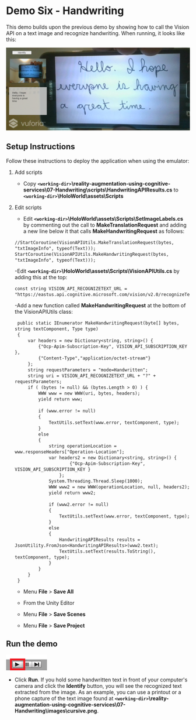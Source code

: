 # Demo Six - Handwriting

This demo builds upon the previous demo by showing how to call the Vision API on a text image and recognize handwriting. When running, it looks like this:

![demo-six](setup/demo6-running-resized-66.png)

## Setup Instructions

Follow these instructions to deploy the application when using the emulator:

1. Add scripts
   - Copy **`<working-dir>`\reality-augmentation-using-cognitive-services\07-Handwriting\scripts\HandwritingAPIResults.cs** to **`<working-dir>`\HoloWorld\assets\Scripts**

1. Edit scripts
   - Edit **`<working-dir>`\HoloWorld\assets\Scripts\SetImageLabels.cs** by commenting out the call to **MakeTranslationRequest** and adding a new line below it that calls **MakeHandwritingRequest** as follows:
   ```
   //StartCoroutine(VisionAPIUtils.MakeTranslationRequest(bytes, "txtImageInfo", typeof(Text)));
   StartCoroutine(VisionAPIUtils.MakeHandwritingRequest(bytes, "txtImageInfo", typeof(Text)));
   ```
   -Edit **`<working-dir>`\HoloWorld\assets\Scripts\VisionAPIUtils.cs** by adding this at the top:
   ```
   const string VISION_API_RECOGNIZETEXT_URL = "https://eastus.api.cognitive.microsoft.com/vision/v2.0/recognizeText";
   ```

   -Add a new function called **MakeHandwritingRequest** at the bottom of the VisionAPIUtils class:
   ```
    public static IEnumerator MakeHandwritingRequest(byte[] bytes, string textComponent, Type type)
    {
        var headers = new Dictionary<string, string>() {
            {"Ocp-Apim-Subscription-Key", VISION_API_SUBSCRIPTION_KEY },
            {"Content-Type","application/octet-stream"}
        };
        string requestParameters = "mode=Handwritten";
        string uri = VISION_API_RECOGNIZETEXT_URL + "?" + requestParameters;
		if ( (bytes != null) && (bytes.Length > 0) ) {
			WWW www = new WWW(uri, bytes, headers);
			yield return www;

			if (www.error != null)
			{
				TextUtils.setText(www.error, textComponent, type);
			}
			else
			{
				string operationLocation = www.responseHeaders["Operation-Location"];
				var headers2 = new Dictionary<string, string>() {
						{"Ocp-Apim-Subscription-Key", VISION_API_SUBSCRIPTION_KEY }
					};
				System.Threading.Thread.Sleep(1000);
				WWW www2 = new WWW(operationLocation, null, headers2);
				yield return www2;

				if (www2.error != null)
				{
					TextUtils.setText(www.error, textComponent, type);
				}
				else
				{
					HandwritingAPIResults results = JsonUtility.FromJson<HandwritingAPIResults>(www2.text);
					TextUtils.setText(results.ToString(), textComponent, type);
				}
			}
		}
    }
   ```
   - Menu **File** > **Save All**

   - From the Unity Editor
   - Menu **File** > **Save Scenes**
   - Menu **File** > **Save Project**

## Run the demo

  ![play](setup/play-labelled-resized-66.png)

  - Click **Run**. If you hold some handwritten text in front of your computer's camera and click the **Identify** button, you will see the recognized text extracted from the image. As an example, you can use a printout or a phone capture of the text image found at **`<working-dir>`\reality-augmentation-using-cognitive-services\07-Handwriting\images\cursive.png**.
